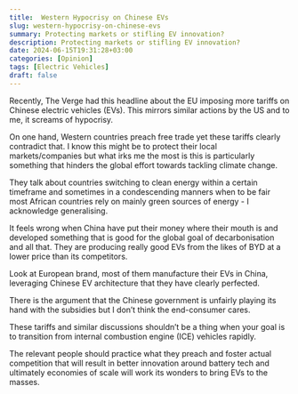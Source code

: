 ```yaml
---
title:  Western Hypocrisy on Chinese EVs
slug: western-hypocrisy-on-chinese-evs
summary: Protecting markets or stifling EV innovation?
description: Protecting markets or stifling EV innovation?
date: 2024-06-15T19:31:28+03:00
categories: [Opinion]
tags: [Electric Vehicles]
draft: false
---
```


Recently, The Verge had this headline about the EU imposing more tariffs on Chinese electric vehicles (EVs). This mirrors similar actions by the US and  to me, it screams of hypocrisy. 

On one hand, Western countries preach free trade yet these tariffs clearly contradict that. I know this might be to protect their local markets/companies but what irks me the most is this is particularly something that hinders the global effort towards tackling climate change. 

They talk about countries switching to clean energy within a certain timeframe and sometimes in a condescending manners when to be fair most African countries rely on mainly green sources of energy - I acknowledge generalising. 

It feels wrong when China have put their money where their mouth is and developed something that is good for the global goal of decarbonisation and all that. They are producing really good EVs from the likes of BYD at a lower price than its competitors. 

Look at European brand, most of them manufacture their EVs in China, leveraging Chinese EV architecture that they have clearly perfected.

There is the argument that the Chinese government is unfairly playing its hand with the subsidies but I don’t think the end-consumer cares. 

These tariffs and similar discussions shouldn’t be a thing when your goal is to transition from internal combustion engine (ICE) vehicles rapidly. 

The relevant people should practice what they preach and foster actual competition that will result in better innovation around battery tech and ultimately economies of scale will work its wonders to bring EVs to the masses. 
